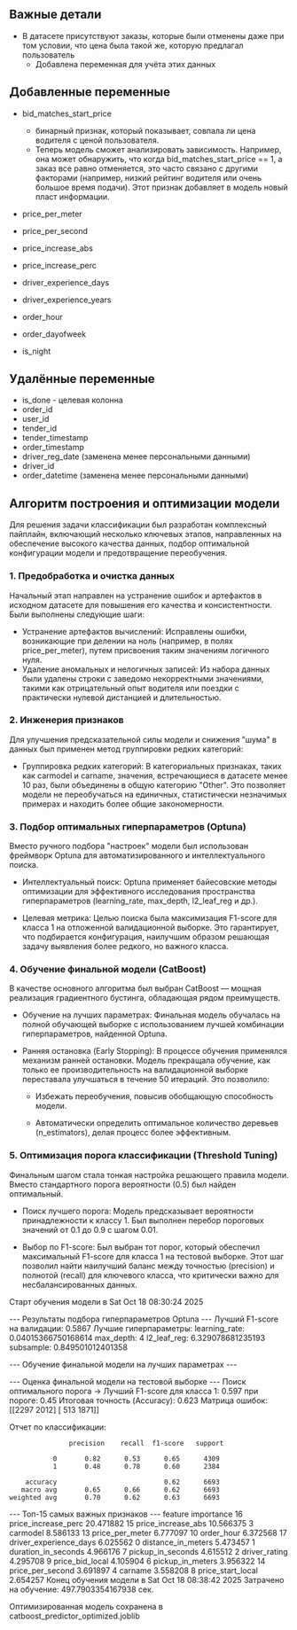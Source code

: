 ## Важные детали

- В датасете присутствуют заказы, которые были отменены даже при том условии, что цена была такой же, которую предлагал пользователь
  - Добавлена переменная для учёта этих данных

## Добавленные переменные

- bid_matches_start_price
  - бинарный признак, который показывает, совпала ли цена водителя с ценой пользователя.
  - Теперь модель сможет анализировать зависимость. Например, она может обнаружить, что когда bid_matches_start_price == 1, а заказ все равно отменяется, это часто связано с другими факторами (например, низкий рейтинг водителя или очень большое время подачи). Этот признак добавляет в модель новый пласт информации.
- price_per_meter
- price_per_second
- price_increase_abs
- price_increase_perc

- driver_experience_days
- driver_experience_years

- order_hour
- order_dayofweek
- is_night

## Удалённые переменные

- is_done - целевая колонна
- order_id
- user_id
- tender_id
- tender_timestamp
- order_timestamp
- driver_reg_date (заменена менее персональными данными)
- driver_id
- order_datetime (заменена менее персональными данными)

## Алгоритм построения и оптимизации модели

Для решения задачи классификации был разработан комплексный пайплайн, включающий несколько ключевых этапов, направленных на обеспечение высокого качества данных, подбор оптимальной конфигурации модели и предотвращение переобучения.

### 1. Предобработка и очистка данных

Начальный этап направлен на устранение ошибок и артефактов в исходном датасете для повышения его качества и консистентности. Были выполнены следующие шаги:

- Устранение артефактов вычислений: Исправлены ошибки, возникающие при делении на ноль (например, в полях price_per_meter), путем присвоения таким значениям логичного нуля.
- Удаление аномальных и нелогичных записей: Из набора данных были удалены строки с заведомо некорректными значениями, такими как отрицательный опыт водителя или поездки с практически нулевой дистанцией и длительностью.

### 2. Инженерия признаков

Для улучшения предсказательной силы модели и снижения "шума" в данных был применен метод группировки редких категорий:

- Группировка редких категорий: В категориальных признаках, таких как carmodel и carname, значения, встречающиеся в датасете менее 10 раз, были объединены в общую категорию "Other". Это позволяет модели не переобучаться на единичных, статистически незначимых примерах и находить более общие закономерности.

### 3. Подбор оптимальных гиперпараметров (Optuna)

Вместо ручного подбора "настроек" модели был использован фреймворк Optuna для автоматизированного и интеллектуального поиска.

- Интеллектуальный поиск: Optuna применяет байесовские методы оптимизации для эффективного исследования пространства гиперпараметров (learning_rate, max_depth, l2_leaf_reg и др.).

- Целевая метрика: Целью поиска была максимизация F1-score для класса 1 на отложенной валидационной выборке. Это гарантирует, что подбирается конфигурация, наилучшим образом решающая задачу выявления более редкого, но важного класса.

### 4. Обучение финальной модели (CatBoost)

В качестве основного алгоритма был выбран CatBoost — мощная реализация градиентного бустинга, обладающая рядом преимуществ.

- Обучение на лучших параметрах: Финальная модель обучалась на полной обучающей выборке с использованием лучшей комбинации гиперпараметров, найденной Optuna.

- Ранняя остановка (Early Stopping): В процессе обучения применялся механизм ранней остановки. Модель прекращала обучение, как только ее производительность на валидационной выборке переставала улучшаться в течение 50 итераций. Это позволило:

  - Избежать переобучения, повысив обобщающую способность модели.

  - Автоматически определить оптимальное количество деревьев (n_estimators), делая процесс более эффективным.

### 5. Оптимизация порога классификации (Threshold Tuning)

Финальным шагом стала тонкая настройка решающего правила модели. Вместо стандартного порога вероятности (0.5) был найден оптимальный.

- Поиск лучшего порога: Модель предсказывает вероятности принадлежности к классу 1. Был выполнен перебор пороговых значений от 0.1 до 0.9 с шагом 0.01.

- Выбор по F1-score: Был выбран тот порог, который обеспечил максимальный F1-score для класса 1 на тестовой выборке. Этот шаг позволил найти наилучший баланс между точностью (precision) и полнотой (recall) для ключевого класса, что критически важно для несбалансированных данных.

Старт обучения модели в Sat Oct 18 08:30:24 2025

--- Результаты подбора гиперпараметров Optuna ---
Лучший F1-score на валидации: 0.5867
Лучшие гиперпараметры:
learning_rate: 0.04015366750168614
max_depth: 4
l2_leaf_reg: 6.329078681235193
subsample: 0.849501012401358

--- Обучение финальной модели на лучших параметрах ---

--- Оценка финальной модели на тестовой выборке ---
Поиск оптимального порога -> Лучший F1-score для класса 1: 0.597 при пороге: 0.45
Итоговая точность (Accuracy): 0.623
Матрица ошибок:
[[2297 2012]
 [ 513 1871]]

Отчет по классификации:

```
               precision    recall  f1-score   support

           0       0.82      0.53      0.65      4309
           1       0.48      0.78      0.60      2384

    accuracy                           0.62      6693
   macro avg       0.65      0.66      0.62      6693
weighted avg       0.70      0.62      0.63      6693
```

--- Топ-15 самых важных признаков ---
feature importance
16 price_increase_perc 20.471882
15 price_increase_abs 10.566375
3 carmodel 8.586133
13 price_per_meter 6.777097
10 order_hour 6.372568
17 driver_experience_days 6.025562
0 distance_in_meters 5.473457
1 duration_in_seconds 4.966176
7 pickup_in_seconds 4.615512
2 driver_rating 4.295708
9 price_bid_local 4.105904
6 pickup_in_meters 3.956322
14 price_per_second 3.691897
4 carname 3.558208
8 price_start_local 2.654257
Конец обучения модели в Sat Oct 18 08:38:42 2025
Затрачено на обучение: 497.7903354167938 сек.

Оптимизированная модель сохранена в catboost_predictor_optimized.joblib
